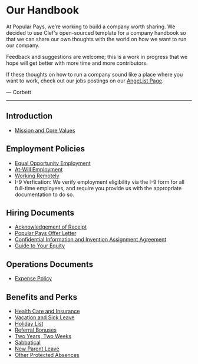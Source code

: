 # Our Handbook

At Popular Pays, we’re working to build a company worth sharing. We decided to use Clef's open-sourced template for a company handbook so that we can share our own thoughts with the world on how we want to run our company. 

Feedback and suggestions are welcome; this is a work in progress that we hope will get better with more time and more contributors.

If these thoughts on how to run a company sound like a place where you want to work, check out our jobs postings on our [AngeList Page](https://angel.co/popular-pays).

— Corbett


***


## Introduction
* [Mission and Core Values](https://github.com/PopularPays/handbook/blob/master/Mission%20and%20Core%20Values.md)

## Employment Policies
* [Equal Opportunity Employment](https://github.com/PopularPays/handbook/blob/master/Employment%20Policies/Equal%20Opportunity%20Employment.md)
* [At-Will Employment](https://github.com/PopularPays/handbook/blob/master/Employment%20Policies/At-Will%20Employment.md)
* [Working Remotely](https://github.com/PopularPays/handbook/blob/master/Employment%20Policies/Working%20Remotely.md)
* I-9 Verfication: We verify employment eligibility via the I-9 form for all full-time employees, and require you provide us with the appropriate documentation to do so.

## Hiring Documents
* [Acknowledgement of Receipt](https://github.com/PopularPays/handbook/blob/master/Hiring%20Documents/Acknowledgment%20of%20Receipt.md)
* [Popular Pays Offer Letter](https://github.com/PopularPays/handbook/blob/master/Hiring%20Documents/Offer%20Letter.md)
* [Confidential Information and Invention Assignment Agreement](https://drive.google.com/a/popularpays.com/file/d/0B1pZ_Vm_hATsR1lSbFVjQkNkUzA/view?usp=sharing)
* [Guide to Your Equity](https://github.com/PopularPays/handbook/blob/master/Hiring%20Documents/Guide%20to%20Your%20Equity.md) 

## Operations Documents
* [Expense Policy](https://github.com/PopularPays/handbook/blob/master/Operations%20Documents/Expense%20Policy.md)

## Benefits and Perks
* [Health Care and Insurance](https://github.com/PopularPays/handbook/blob/master/Benefits%20and%20Perks/Healthcare%20and%20Disability%20Insurance.md) 
* [Vacation and Sick Leave](https://github.com/PopularPays/handbook/blob/master/Benefits%20and%20Perks/Vacation%20and%20Sick%20Leave.md) 
* [Holiday List](https://github.com/PopularPays/handbook/blob/master/Benefits%20and%20Perks/Holiday%20List.md) 
* [Referral Bonuses](https://github.com/PopularPays/handbook/blob/master/Benefits%20and%20Perks/Referral%20Bonuses.md) 
* [Two Years, Two Weeks](https://github.com/PopularPays/handbook/blob/master/Benefits%20and%20Perks/Two-Year%20Tickets%20Anywhere.md) 
* [Sabbatical](https://github.com/PopularPays/handbook/blob/master/Benefits%20and%20Perks/Sabbatical.md)
* [New Parent Leave](https://github.com/PopularPays/handbook/blob/master/Benefits%20and%20Perks/New%20Parent%20Leave.md)
* [Other Protected Absences](https://github.com/PopularPays/handbook/blob/master/Benefits%20and%20Perks/Referral%20Bonuses.md)
